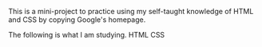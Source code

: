 This is a mini-project to practice using my self-taught knowledge of HTML and CSS by copying Google's homepage.

The following is what I am studying.
HTML
CSS
